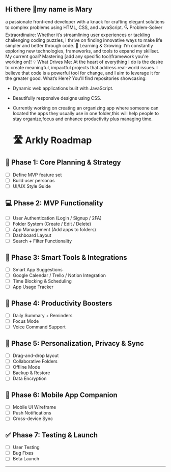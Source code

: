 ## Hi there 👋my name is Mary
a passionate front-end developer with a knack for crafting elegant solutions to complex problems using HTML, CSS, and JavaScript.
🔍 Problem-Solver Extraordinaire: Whether it’s streamlining user experiences or tackling challenging coding puzzles, I thrive on finding innovative ways to make life simpler and better through code.
🚀 Learning & Growing: I’m constantly exploring new technologies, frameworks, and tools to expand my skillset. My current goal? Mastering [add any specific tool/framework you're working on]!
💡 What Drives Me: At the heart of everything I do is the desire to create meaningful, impactful projects that address real-world issues. I believe that code is a powerful tool for change, and I aim to leverage it for the greater good.
What’s Here?
You'll find repositories showcasing:
- Dynamic web applications built with JavaScript.
- Beautifully responsive designs using CSS.
- Currently working on creating an organizing app where someone can located the apps they usually use in one folder,this will help people to stay organize,focus and enhance productivity plus managing time.


  # 🛣️ Arkly Roadmap

## 🚀 Phase 1: Core Planning & Strategy
- [ ] Define MVP feature set
- [ ] Build user personas
- [ ] UI/UX Style Guide

## 💻 Phase 2: MVP Functionality
- [ ] User Authentication (Login / Signup / 2FA)
- [ ] Folder System (Create / Edit / Delete)
- [ ] App Management (Add apps to folders)
- [ ] Dashboard Layout
- [ ] Search + Filter Functionality

## 🧠 Phase 3: Smart Tools & Integrations
- [ ] Smart App Suggestions
- [ ] Google Calendar / Trello / Notion Integration
- [ ] Time Blocking & Scheduling
- [ ] App Usage Tracker

## 🔔 Phase 4: Productivity Boosters
- [ ] Daily Summary + Reminders
- [ ] Focus Mode
- [ ] Voice Command Support

## 🔐 Phase 5: Personalization, Privacy & Sync
- [ ] Drag-and-drop layout
- [ ] Collaborative Folders
- [ ] Offline Mode
- [ ] Backup & Restore
- [ ] Data Encryption

## 📲 Phase 6: Mobile App Companion
- [ ] Mobile UI Wireframe
- [ ] Push Notifications
- [ ] Cross-device Sync

## ✅ Phase 7: Testing & Launch
- [ ] User Testing
- [ ] Bug Fixes
- [ ] Beta Launch

---




<!--
**umma101/umma101** is a ✨ _special_ ✨ repository because its `README.md` (this file) appears on your GitHub profile.

Here are some ideas to get you started:

- 🔭 I’m currently working on ...
- 🌱 I’m currently learning ...
- 👯 I’m looking to collaborate on ...
- 🤔 I’m looking for help with ...
- 💬 Ask me about ...
- 📫 How to reach me: ...
- 😄 Pronouns: ...
- ⚡ Fun fact: ...
-->
